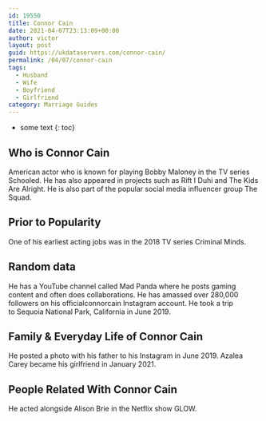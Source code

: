 ```yaml
---
id: 19550
title: Connor Cain
date: 2021-04-07T23:13:09+00:00
author: victor
layout: post
guid: https://ukdataservers.com/connor-cain/
permalink: /04/07/connor-cain
tags:
  - Husband
  - Wife
  - Boyfriend
  - Girlfriend
category: Marriage Guides
---
```


* some text
{: toc}


## Who is Connor Cain



American actor who is known for playing Bobby Maloney in the TV series Schooled. He has also appeared in projects such as Rift I Duhi and The Kids Are Alright. He is also part of the popular social media influencer group The Squad.

                
                
                
## Prior to Popularity



One of his earliest acting jobs was in the 2018 TV series Criminal Minds. 

                
                
                
## Random data



He has a YouTube channel called Mad Panda where he posts gaming content and often does collaborations. He has amassed over 280,000 followers on his officialconnorcain Instagram account. He took a trip to Sequoia National Park, California in June 2019. 

                
                
                
## Family & Everyday Life of Connor Cain



He posted a photo with his father to his Instagram in June 2019. Azalea Carey became his girlfriend in January 2021.

                
                
                
## People Related With Connor Cain



He acted alongside Alison Brie in the Netflix show GLOW. 

                
              
            
          
          
          